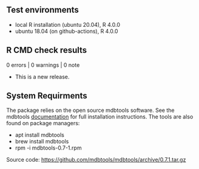 ## Test environments
* local R installation (ubuntu 20.04), R 4.0.0
* ubuntu 18.04 (on github-actions), R 4.0.0

## R CMD check results

0 errors | 0 warnings | 0 note

* This is a new release.

## System Requirments

The package relies on the open source mdbtools software. See the mdbtools 
[documentation](http://mdbtools.sourceforge.net/install/) for full installation
instructions. The tools are also found on package managers:

* apt install mdbtools
* brew install mdbtools
* rpm -i mdbtools-0.7-1.rpm 

Source code: https://github.com/mdbtools/mdbtools/archive/0.7.1.tar.gz
